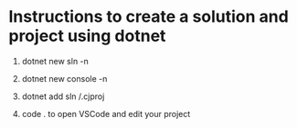 # Instructions to create a solution and project using dotnet

1. dotnet new sln -n <name>

2. dotnet new console -n <name>

3. dotnet add sln <nome>/<name>.cjproj

4. code . to open VSCode and edit your project